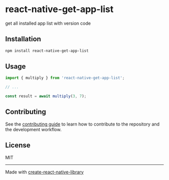 # react-native-get-app-list

get all installed app list with version code

## Installation

```sh
npm install react-native-get-app-list
```

## Usage


```js
import { multiply } from 'react-native-get-app-list';

// ...

const result = await multiply(3, 7);
```


## Contributing

See the [contributing guide](CONTRIBUTING.md) to learn how to contribute to the repository and the development workflow.

## License

MIT

---

Made with [create-react-native-library](https://github.com/callstack/react-native-builder-bob)
